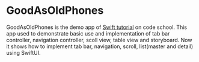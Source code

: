 GoodAsOldPhones
==========

GoodAsOldPhones is the demo app of [Swift tutorial](https://www.codeschool.com/courses/app-evolution-with-swift) on code school. This app used to demonstrate basic use and implementation of tab bar controller, navigation controller, scoll view, table view and storyboard.
Now it shows how to implement tab bar, navigation, scroll, list(master and detail) using SwiftUI.

